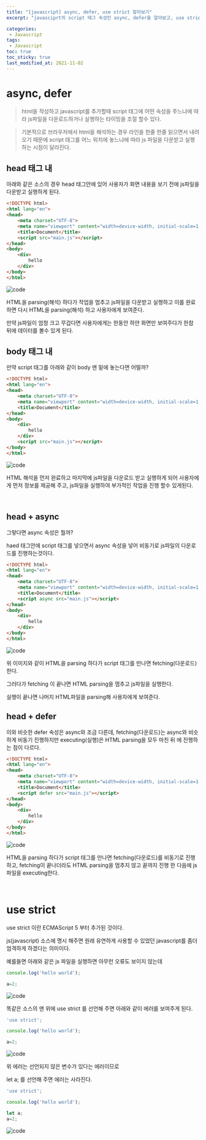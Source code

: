 ```yaml
---
title: "[javascript] async, defer, use strict 알아보기"
excerpt: "javasciprt의 script 태그 속성인 async, defer을 알아보고, use strict에 대해 설명합니다. "

categories:
 - Javascript
tags:
 - Javascript
toc: true
toc_sticky: true
last_modified_at: 2021-11-02
---
```


# async, defer
 > html을 작성하고 javascript를 추가할때 script 태그에 어떤 속성을 주느냐에 따라 js파일을 다운로드하거나 실행하는 타이밍을 조절 할수 있다.
 
 > 기본적으로 브라우저에서 html을 해석하는 경우 라인을 한줄 한줄 읽으면서 내려오기 때문에 script 태그를 어느 위치에 놓느냐에 따라 js 파일을 다운받고 실행하는 시점이 달라진다.

## head 태그 내

아래와 같은 소스의 경우 head 태그안에 있어 사용자가 화면 내용을 보기 전에 js파일을 다운받고  실행하게 된다.

```html
<!DOCTYPE html>
<html lang="en">
<head>
    <meta charset="UTF-8">
    <meta name="viewport" content="width=device-width, initial-scale=1.0">
    <title>Document</title>
    <script src="main.js"></script> 
</head>
<body>
    <div>
        hello
    </div>
</body>
</html>
```
![code](https://hong-p.github.io/assets/images/async-defer-1.png "브라우저가 html 파일 해석하는 순서") 

HTML을 parsing(해석) 하다가 작업을 멈추고 js파일을 다운받고 실행하고 이를 완료하면 다시 HTML을 parsing(해석) 하고 사용자에게 보여준다.

만약 js파일이 엄청 크고 무겁다면 사용자에게는 한동안 하얀 화면만 보여주다가 한참 뒤에 데이터를 볼수 있게 된다.


## body 태그 내
만약 script 태그를 아래와 같이 body 맨 밑에 놓는다면 어떨까?

```html
<!DOCTYPE html>
<html lang="en">
<head>
    <meta charset="UTF-8">
    <meta name="viewport" content="width=device-width, initial-scale=1.0">
    <title>Document</title>
</head>
<body>
    <div>
        hello
    </div>
    <script src="main.js"></script> 
</body>
</html>
```
![code](https://hong-p.github.io/assets/images/async-defer-2.png "브라우저가 html 파일 해석하는 순서")

HTML 해석을 먼저 완료하고 마지막에 js파일을 다운로드 받고 실행하게 되어 사용자에게 먼저 정보를 제공해 주고, js파일을 실행하여 부가적인 작업을 진행 할수 있게된다.

​
## head + async

그렇다면 async 속성은 뭘까?

haed 태그안에 script 태그를 넣으면서 async 속성을 넣어 비동기로 js파일의 다운로드를 진행하는것이다.
```html
<!DOCTYPE html>
<html lang="en">
<head>
    <meta charset="UTF-8">
    <meta name="viewport" content="width=device-width, initial-scale=1.0">
    <title>Document</title>
    <script async src="main.js"></script> 
</head>
<body>
    <div>
        hello
    </div>
</body>
</html>
```
![code](https://hong-p.github.io/assets/images/async-defer-3.png "브라우저가 html 파일 해석하는 순서")

위 이미지와 같이 HTML을 parsing 하다가 script 태그를 만나면 fetching(다운로드) 한다.

그러다가 fetching 이 끝나면 HTML parsing을 멈추고 js파일을 실행한다.

실행이 끝나면 나머지 HTML파일을 parsing해 사용자에게 보여준다.

## head + defer
이와 비슷한 defer 속성은 async와 조금 다른데, fetching(다운로드)는 async와 비슷하게 비동기 진행하지만 executing(실행)은 HTML parsing을 모두 마친 뒤 에 진행하는 점이 다르다.

```html
<!DOCTYPE html>
<html lang="en">
<head>
    <meta charset="UTF-8">
    <meta name="viewport" content="width=device-width, initial-scale=1.0">
    <title>Document</title>
    <script defer src="main.js"></script> 
</head>
<body>
    <div>
        hello
    </div>
</body>
</html>
```

![code](https://hong-p.github.io/assets/images/async-defer-4.png "브라우저가 html 파일 해석하는 순서")

HTML을 parsing 하다가 script 태그를 만나면 fetching(다운로드)를 비동기로 진행하고, fetching이 끝나더라도 HTML parsing을 멈추지 않고 끝까지 진행 한 다음에 js 파일을 executing한다.

​
# use strict
use strict 이란 ECMAScript 5 부터 추가된 것이다.

 js(javascript) 소스에 명시 해주면 원래 유연하게 사용할 수 있었던 javascript를 좀더 엄격하게 하겠다는 의미이다.

예를들면 아래와 같은 js 파일을 실행하면 아무런 오류도 보이지 않는데

```javascript
console.log('hello world');

a=2;
```

![code](https://hong-p.github.io/assets/images/usestrict-1.png "결과")

똑같은 소스의 맨 위에 use strict 를 선언해 주면 아래와 같이 에러를 보여주게 된다.

```javascript
'use strict';

console.log('hello world');

a=2;
```
![code](https://hong-p.github.io/assets/images/usestrict-2.png "결과")

위 에러는 선언되지 않은 변수가 있다는 에러이므로

let a; 를 선언해 주면 에러는 사라진다.

```javascript
'use strict';

console.log('hello world');

let a;
a=2;
```
![code](https://hong-p.github.io/assets/images/usestrict-3.png "결과")